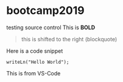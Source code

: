 # bootcamp2019
testing source control
This is **BOLD**
> this is shifted to the right (blockquote)

Here is a code snippet

`writeLn("Hello World");`

This is from VS-Code
